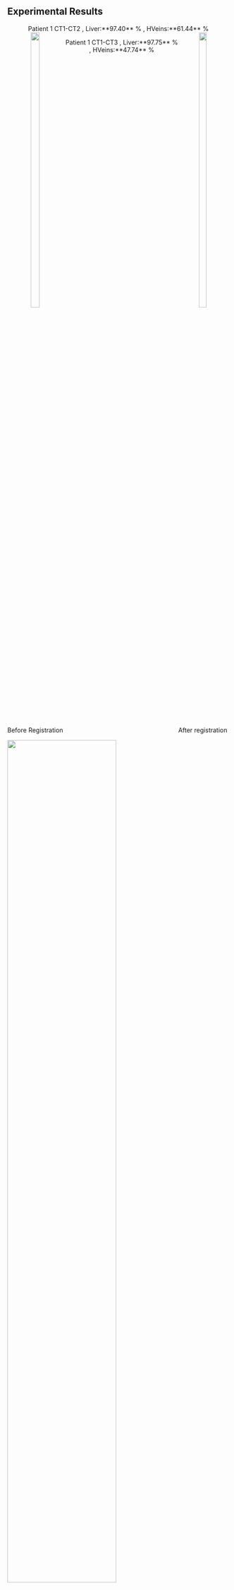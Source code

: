 ##  Experimental Results

<div class="fragment current-visible" style="text-align: center">
Patient 1 CT1-CT2 , Liver:**97.40** % , HVeins:**61.44** % 

<div class="image12">
    <div style="float:left;margin-right:5px;">
        <img class="plain" src="resources/p1ct12_dipy_d2_comparison.gif" width=40%  />
        <p style="text-align:center;">Before Registration</p>
    </div>
    <div style="float:right;margin-right:5px;">
        <img class="plain" src="resources/p1ct12_dipy_d2_comparison.gif" width=40% />
        <p style="text-align:center;">After registration</p>
    </div>
</div></div>

<p class="fragment current-visible" style="text-align: center">
Patient 1 CT1-CT3 , Liver:**97.75** % , HVeins:**47.74** %  

<img class="plain"  src="resources/p1ct13_dipy_d2_comparison.gif" width=70%/></p>

<p class="fragment current-visible" style="text-align: center">
Patient 1 CT2-CT3 , Liver:**97.64** % , HVeins:**45.06** % 

<img class="plain"  src="resources/p1ct23_dipy_d2_comparison.gif" width=70%/></p>

<p class="fragment current-visible" style="text-align: center">
Patient 2 CT1-CT2 , Liver:**96.45** % , HVeins:**58.42** % 

<img class="plain"  src="resources/p2ct12_dipy_d2_comparison.gif" width=70%/></p>

<p class="fragment current-visible" style="text-align: center">
Patient 3 CT1-CT2 , Liver:**95.16** % , HVeins:**43.73** % 

<img class="plain"  src="resources/p2ct12_dipy_d2_comparison.gif" width=70%/></p>
